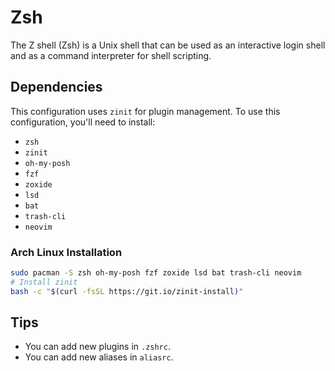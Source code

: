 # Zsh

The Z shell (Zsh) is a Unix shell that can be used as an interactive login shell and as a command interpreter for shell scripting.

## Dependencies

This configuration uses `zinit` for plugin management. To use this configuration, you'll need to install:
- `zsh`
- `zinit`
- `oh-my-posh`
- `fzf`
- `zoxide`
- `lsd`
- `bat`
- `trash-cli`
- `neovim`

### Arch Linux Installation
```bash
sudo pacman -S zsh oh-my-posh fzf zoxide lsd bat trash-cli neovim
# Install zinit
bash -c "$(curl -fsSL https://git.io/zinit-install)"
```

## Tips
- You can add new plugins in `.zshrc`.
- You can add new aliases in `aliasrc`.